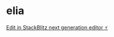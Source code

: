 # elia

[Edit in StackBlitz next generation editor ⚡️](https://stackblitz.com/~/github.com/psanchezeu/elia)